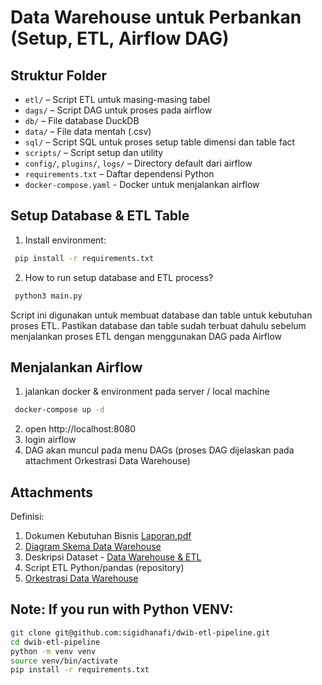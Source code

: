 # Data Warehouse untuk Perbankan (Setup, ETL, Airflow DAG)

## Struktur Folder

- `etl/` – Script ETL untuk masing-masing tabel
- `dags/` – Script DAG untuk proses pada airflow
- `db/` – File database DuckDB
- `data/` – File data mentah (.csv)
- `sql/` – Script SQL untuk proses setup table dimensi dan table fact
- `scripts/` – Script setup dan utility
- `config/`, `plugins/`, `logs/`  – Directory default dari airflow
- `requirements.txt` – Daftar dependensi Python
- `docker-compose.yaml` - Docker untuk menjalankan airflow

## Setup Database & ETL Table

1. Install environment:

```bash
 pip install -r requirements.txt
```

2. How to run setup database and ETL process?

```bash
 python3 main.py
```
Script ini digunakan untuk membuat database dan table untuk kebutuhan proses ETL. Pastikan database dan table sudah terbuat dahulu sebelum menjalankan proses ETL dengan menggunakan DAG pada Airflow

## Menjalankan Airflow

1. jalankan docker & environment pada server / local machine

```bash
 docker-compose up -d
```

2. open http://localhost:8080
3. login airflow
4. DAG akan muncul pada menu DAGs (proses DAG dijelaskan pada attachment Orkestrasi Data Warehouse)


## Attachments
Definisi:
1. Dokumen Kebutuhan Bisnis [Laporan.pdf](https://github.com/sigidhanafi/dwib-etl-pipeline/blob/main/Lampiran/Laporan.pdf)
2. [Diagram Skema Data Warehouse](https://github.com/sigidhanafi/dwib-etl-pipeline/blob/main/Lampiran/Data%20Warehouse%20Schema.png)
3. Deskripsi Dataset - [Data Warehouse & ETL](https://github.com/sigidhanafi/dwib-etl-pipeline/blob/main/Lampiran/Data%20Warehouse%20and%20ETL.pdf)
4. Script ETL Python/pandas (repository)
5. [Orkestrasi Data Warehouse](https://github.com/sigidhanafi/dwib-etl-pipeline/blob/main/Lampiran/Data%20Orchestration%20Apache%20Airflow.pdf)



## Note: If you run with Python VENV:
```bash
git clone git@github.com:sigidhanafi/dwib-etl-pipeline.git
cd dwib-etl-pipeline
python -m venv venv
source venv/bin/activate
pip install -r requirements.txt
```
